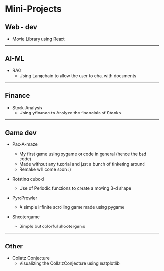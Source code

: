 # Mini-Projects
## Web - dev
- Movie Library using React
---
## AI-ML
- RAG
	- Using Langchain to allow the user to chat with documents
---
## Finance
- Stock-Analysis
	- Using yfinance to Analyze the financials of Stocks
---
## Game dev
- Pac-A-maze
	- My first game using pygame or code in general (hence the bad code)
	- Made without any tutorial and just a bunch of tinkering around 
	- Remake will come soon :)

- Rotating cuboid
	- Use of Periodic functions to create a moving 3-d shape

- PyroProwler 
	- A simple infinite scrolling game made using pygame

- Shootergame
	- Simple but colorful shootergame
---
## Other
- Collatz Conjecture
	- Visualizing the CollatzConjecture using matplotlib
